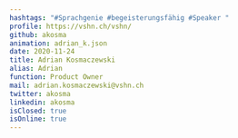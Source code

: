 ```yaml
---
hashtags: "#Sprachgenie #begeisterungsfähig #Speaker "
profile: https://vshn.ch/vshn/
github: akosma
animation: adrian_k.json
date: 2020-11-24
title: Adrian Kosmaczewski
alias: Adrian
function: Product Owner
mail: adrian.kosmaczewski@vshn.ch
twitter: akosma
linkedin: akosma
isClosed: true
isOnline: true
---
```

